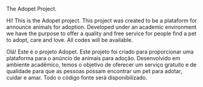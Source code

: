 The Adopet Project.

Hi! This is the Adopet project. This project was created to be a plataform for announce animals for adoption. Developed under an academic environment we have the purpose to  offer a quality and free service for people find a pet to adopt, care and love. All codes will be available.

Olá! Este é o projeto Adopet. Este projeto foi criado para proporcionar uma plataforma para o anúncio de animais para adoção. Desenvolvido em ambiente acadêmico, temos o objetivo de oferecer um serviço gratuito e de qualidade para que as pessoas possam encontrar um pet para adotar, cuidar e amar. Todo o código fonte será disponibilizado.
